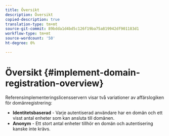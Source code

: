 ```yaml
---
title: Översikt
description: Översikt
copied-description: true
translation-type: tm+mt
source-git-commit: 89bdda1d4bd5c126f19ba75a819942df901183d1
workflow-type: tm+mt
source-wordcount: '50'
ht-degree: 0%

---
```



# Översikt {#implement-domain-registration-overview}

Referensimplementeringslicensservern visar två variationer av affärslogiken för domänregistrering:

* **Identitetsbaserad**  - Varje autentiserad användare har en domän och ett visst antal enheter som kan ansluta till domänen.
* **Anonym**  - Ett stort antal enheter tillhör en domän och autentisering kanske inte krävs.
